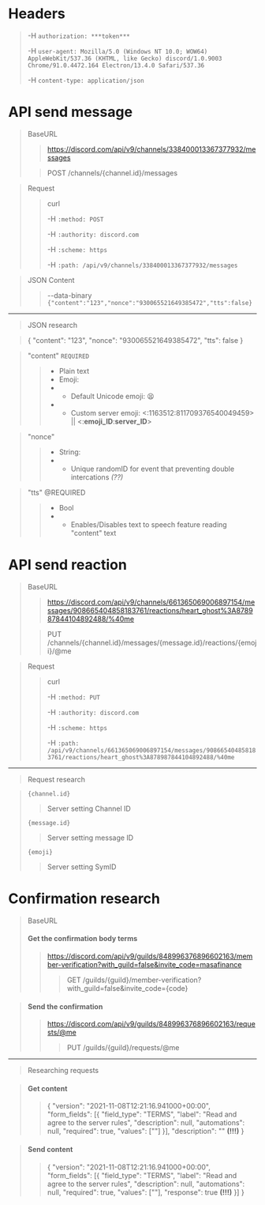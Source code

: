 # Headers
> 
> -H `authorization: ***token***`
> 
> -H `user-agent: Mozilla/5.0 (Windows NT 10.0; WOW64) AppleWebKit/537.36 (KHTML, like Gecko) discord/1.0.9003 Chrome/91.0.4472.164 Electron/13.4.0 Safari/537.36` 
> 
> -H `content-type: application/json`


# API send message 

> BaseURL
> > https://discord.com/api/v9/channels/338400013367377932/messages
> 
> > POST /channels/{channel.id}/messages

> Request
> 
> > curl
> >
> > -H `:method: POST` 
> >
> > -H `:authority: discord.com` 
> >
> > -H `:scheme: https` 
> >
> > -H `:path: /api/v9/channels/338400013367377932/messages`

> JSON Content
>
> > --data-binary `{"content":"123","nonce":"930065521649385472","tts":false}`

---------

> JSON research 

> {
	"content": "123",
	"nonce": "930065521649385472",
	"tts": false
}

> "content" `REQUIRED`
> > - Plain text
> > - Emoji:
> > - - Default Unicode emoji: 😫
> > - - Custom server emoji: <:1163512:811709376540049459> || <:**emoji_ID**:**server_ID**>

> "nonce"
> > - String:
> > - - Unique randomID for event that preventing double intercations *(??)*

> "tts" @REQUIRED
> > - Bool
> > - - Enables/Disables text to speech feature reading "content" text


# API send reaction

> BaseURL
>
> > https://discord.com/api/v9/channels/661365069006897154/messages/908665404858183761/reactions/heart_ghost%3A878987844104892488/%40me
> 
> > PUT /channels/{channel.id}/messages/{message.id}/reactions/{emoji}/@me

> Request
>
> > curl 
> >
> > -H `:method: PUT` 
> >
> > -H `:authority: discord.com` 
> >
> > -H `:scheme: https` 
> >
> > -H `:path: /api/v9/channels/661365069006897154/messages/908665404858183761/reactions/heart_ghost%3A878987844104892488/%40me` 

---------

> Request research

> `{channel.id} `
> > Server setting Channel ID
> 
> `{message.id}`
> > Server setting message ID
> 
> `{emoji}`
> > Server setting SymID


# Confirmation research

> BaseURL
>
> #### Get the confirmation body terms
>
> > https://discord.com/api/v9/guilds/848996376896602163/member-verification?with_guild=false&invite_code=masafinance 
> > > GET /guilds/{guild}/member-verification?with_guild=false&invite_code={code}


> #### Send the confirmation
> 
> > https://discord.com/api/v9/guilds/848996376896602163/requests/@me
> > > PUT /guilds/{guild}/requests/@me

---------

> Researching requests
>

> #### Get content
> > {
	"version": "2021-11-08T12:21:16.941000+00:00",
	"form_fields": [{
		"field_type": "TERMS",
		"label": "Read and agree to the server rules",
		"description": null,
		"automations": null,
		"required": true,
		"values": [""]
	}],
	"description": "" **(!!!)**
}

> #### Send content
> > {
	"version": "2021-11-08T12:21:16.941000+00:00",
	"form_fields": [{
		"field_type": "TERMS",
		"label": "Read and agree to the server rules",
		"description": null,
		"automations": null,
		"required": true,
		"values": [""],
		"response": true **(!!!)**
	}]
}


